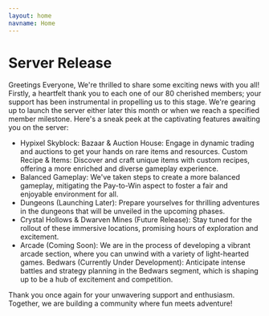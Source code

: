 ```yaml
---
layout: home
navname: Home
---
```

# Server Release

Greetings Everyone,
We're thrilled to share some exciting news with you all! Firstly, a heartfelt thank you to each one of our 80 cherished members; your support has been instrumental in propelling us to this stage. We're gearing up to launch the server either later this month or when we reach a specified member milestone. Here's a sneak peek at the captivating features awaiting you on the server:

- Hypixel Skyblock:
Bazaar & Auction House: Engage in dynamic trading and auctions to get your hands on rare items and resources.
Custom Recipe & Items: Discover and craft unique items with custom recipes, offering a more enriched and diverse gameplay experience.
- Balanced Gameplay:
We've taken steps to create a more balanced gameplay, mitigating the Pay-to-Win aspect to foster a fair and enjoyable environment for all.
- Dungeons (Launching Later):
Prepare yourselves for thrilling adventures in the dungeons that will be unveiled in the upcoming phases.
- Crystal Hollows & Dwarven Mines (Future Release):
Stay tuned for the rollout of these immersive locations, promising hours of exploration and excitement.
- Arcade (Coming Soon):
We are in the process of developing a vibrant arcade section, where you can unwind with a variety of light-hearted games.
Bedwars (Currently Under Development):
Anticipate intense battles and strategy planning in the Bedwars segment, which is shaping up to be a hub of excitement and competition.

Thank you once again for your unwavering support and enthusiasm. Together, we are building a community where fun meets adventure!
